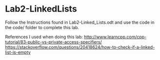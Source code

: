 # Lab2-LinkedLists
Follow the Instructions found in Lab2-Linked_Lists.odt and use the code in the code/ folder to complete this lab.

References I used when doing this lab:
http://www.learncpp.com/cpp-tutorial/83-public-vs-private-access-specifiers/
https://stackoverflow.com/questions/20418624/how-to-check-if-a-linked-list-is-empty

